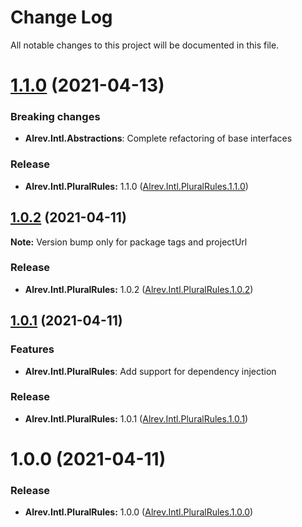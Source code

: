 ﻿# Change Log

All notable changes to this project will be documented in this file.

# [1.1.0](https://github.com/pointnet/alrev-intl/compare/Alrev.Intl.PluralRules.1.0.2...Alrev.Intl.PluralRules.1.1.0) (2021-04-13)

### Breaking changes

* **Alrev.Intl.Abstractions**: Complete refactoring of base interfaces

### Release

* **Alrev.Intl.PluralRules:** 1.1.0 ([Alrev.Intl.PluralRules.1.1.0](https://github.com/pointnet/alrev-intl/releases/tag/Alrev.Intl.PluralRules.1.1.0))



## [1.0.2](https://github.com/pointnet/alrev-intl/compare/Alrev.Intl.PluralRules.1.0.1...Alrev.Intl.PluralRules.1.0.2) (2021-04-11)

**Note:** Version bump only for package tags and projectUrl

### Release

* **Alrev.Intl.PluralRules:** 1.0.2 ([Alrev.Intl.PluralRules.1.0.2](https://github.com/pointnet/alrev-intl/releases/tag/Alrev.Intl.PluralRules.1.0.2))



## [1.0.1](https://github.com/pointnet/alrev-intl/compare/Alrev.Intl.PluralRules.1.0.0...Alrev.Intl.PluralRules.1.0.1) (2021-04-11)

### Features

* **Alrev.Intl.PluralRules**: Add support for dependency injection

### Release

* **Alrev.Intl.PluralRules:** 1.0.1 ([Alrev.Intl.PluralRules.1.0.1](https://github.com/pointnet/alrev-intl/releases/tag/Alrev.Intl.PluralRules.1.0.1))



# 1.0.0 (2021-04-11)

### Release

* **Alrev.Intl.PluralRules:** 1.0.0 ([Alrev.Intl.PluralRules.1.0.0](https://github.com/pointnet/alrev-intl/releases/tag/Alrev.Intl.PluralRules.1.0.0))